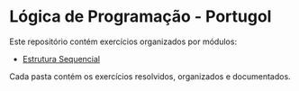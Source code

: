 # Lógica de Programação - Portugol

Este repositório contém exercícios organizados por módulos:

- [Estrutura Sequencial](./estrutura-sequencial)

Cada pasta contém os exercícios resolvidos, organizados e documentados.
